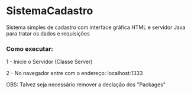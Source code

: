 # SistemaCadastro
Sistema simples de cadastro com interface gráfica HTML e servidor Java para tratar os dados e requisições

### Como executar:

1 - Inicie o Servidor (Classe Server)

2 - No navegador entre com o endereço: localhost:1333

OBS: Talvez seja necessário remover a declação dos "Packages"
